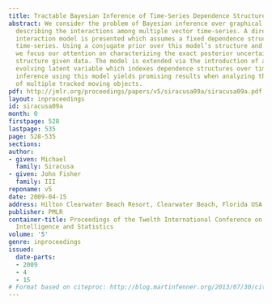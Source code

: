 ```yaml
---
title: Tractable Bayesian Inference of Time-Series Dependence Structure
abstract: We consider the problem of Bayesian inference over graphical structures
  describing the interactions among multiple vector time-series. A directed temporal
  interaction model is presented which assumes a fixed dependence structure among
  time-series. Using a conjugate prior over this model’s structure and parameters,
  we focus our attention on characterizing the exact posterior uncertainty in the
  structure given data. The model is extended via the introduction of a dynamically
  evolving latent variable which indexes dependence structures over time. Performing
  inference using this model yields promising results when analyzing the interaction
  of multiple tracked moving objects.
pdf: http://jmlr.org/proceedings/papers/v5/siracusa09a/siracusa09a.pdf
layout: inproceedings
id: siracusa09a
month: 0
firstpage: 528
lastpage: 535
page: 528-535
sections: 
author:
- given: Michael
  family: Siracusa
- given: John Fisher
  family: III
reponame: v5
date: 2009-04-15
address: Hilton Clearwater Beach Resort, Clearwater Beach, Florida USA
publisher: PMLR
container-title: Proceedings of the Twelth International Conference on Artificial
  Intelligence and Statistics
volume: '5'
genre: inproceedings
issued:
  date-parts:
  - 2009
  - 4
  - 15
# Format based on citeproc: http://blog.martinfenner.org/2013/07/30/citeproc-yaml-for-bibliographies/
---
```

